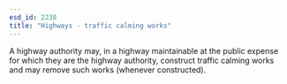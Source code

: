 ```yaml
---
esd_id: 2238
title: "Highways - traffic calming works"
---
```


A highway authority may, in a highway maintainable at the public expense for which they are the highway authority, construct traffic calming works and may remove such works (whenever constructed).

